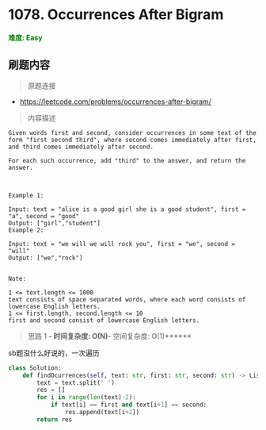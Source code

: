 # 1078. Occurrences After Bigram

**<font color=green>难度: Easy</font>**

## 刷题内容

> 原题连接

* https://leetcode.com/problems/occurrences-after-bigram/

> 内容描述

```
Given words first and second, consider occurrences in some text of the form "first second third", where second comes immediately after first, and third comes immediately after second.

For each such occurrence, add "third" to the answer, and return the answer.

 

Example 1:

Input: text = "alice is a good girl she is a good student", first = "a", second = "good"
Output: ["girl","student"]
Example 2:

Input: text = "we will we will rock you", first = "we", second = "will"
Output: ["we","rock"]
 

Note:

1 <= text.length <= 1000
text consists of space separated words, where each word consists of lowercase English letters.
1 <= first.length, second.length <= 10
first and second consist of lowercase English letters.
```

> 思路 1
******- 时间复杂度: O(N)******- 空间复杂度: O(1)******



sb题没什么好说的，一次遍历


```python
class Solution:
    def findOcurrences(self, text: str, first: str, second: str) -> List[str]:
        text = text.split(' ')
        res = []
        for i in range(len(text)-2):
            if text[i] == first and text[i+1] == second:
                res.append(text[i+2])
        return res
```























